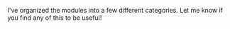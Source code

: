 I've organized the modules into a few different categories. Let me know if you find any of this to be useful!
